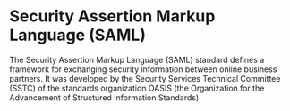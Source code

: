 # Security Assertion Markup Language (SAML) 

The Security Assertion Markup Language (SAML) standard defines a framework for exchanging security information between online business partners.
It was developed by the Security Services Technical Committee (SSTC) of the standards organization OASIS (the Organization for the Advancement of Structured Information Standards)